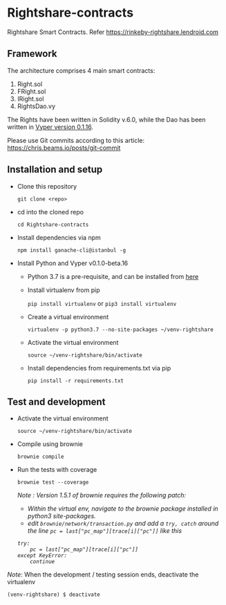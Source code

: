 # Rightshare-contracts
Rightshare Smart Contracts. Refer https://rinkeby-rightshare.lendroid.com

## Framework
The architecture comprises 4 main smart contracts:

1. Right.sol
2. FRight.sol
3. IRight.sol
4. RightsDao.vy

The Rights have been written in Solidity v.6.0, while the Dao has been written in [Vyper version 0.1.16](https://vyper.readthedocs.io "Vyper ReadTheDocs").

Please use Git commits according to this article: https://chris.beams.io/posts/git-commit

## Installation and setup
* Clone this repository

  `git clone <repo>`

* cd into the cloned repo

  `cd Rightshare-contracts`

* Install dependencies via npm

  `npm install ganache-cli@istanbul -g`


* Install Python and Vyper v0.1.0-beta.16

  * Python 3.7 is a pre-requisite, and can be installed from [here](https://www.python.org/downloads "Python version downloads")

  * Install virtualenv from pip

    `pip install virtualenv` or `pip3 install virtualenv`

  * Create a virtual environment

    `virtualenv -p python3.7 --no-site-packages ~/venv-rightshare`

  * Activate the virtual environment

    `source ~/venv-rightshare/bin/activate`

  * Install dependencies from requirements.txt via pip

    `pip install -r requirements.txt`

## Test and development

* Activate the virtual environment

  `source ~/venv-rightshare/bin/activate`


* Compile using brownie

  `brownie compile`

* Run the tests with coverage

  `brownie test --coverage`

  <i>Note : Version 1.5.1 of brownie requires the following patch:
  * Within the virtual env, navigate to the brownie package installed in python3 site-packages.
  * edit `brownie/network/transaction.py` and add a `try, catch` around the line `pc = last["pc_map"][trace[i]["pc"]]` like this
  ```
  try:
      pc = last["pc_map"][trace[i]["pc"]]
  except KeyError:
      continue
  ```
  </i>


_Note_: When the development / testing session ends, deactivate the virtualenv

`(venv-rightshare) $ deactivate`
